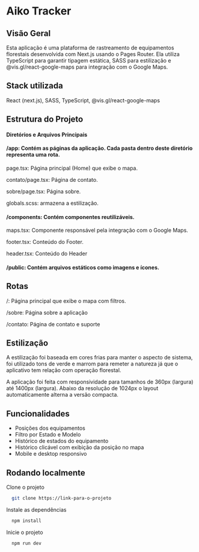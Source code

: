 
# Aiko Tracker




## Visão Geral

Esta aplicação é uma plataforma de rastreamento de equipamentos florestais desenvolvida com Next.js usando o Pages Router. Ela utiliza TypeScript para garantir tipagem estática, SASS para estilização e @vis.gl/react-google-maps para integração com o Google Maps.


## Stack utilizada

React (next.js), SASS, TypeScript, @vis.gl/react-google-maps 


## Estrutura do Projeto

#### Diretórios e Arquivos Principais

#### /app: Contém as páginas da aplicação. Cada pasta dentro deste diretório representa uma rota.

page.tsx: Página principal (Home) que exibe o mapa.

contato/page.tsx: Página de contato.

sobre/page.tsx: Página sobre.

globals.scss: armazena a estilização.

#### /components: Contém componentes reutilizáveis.

maps.tsx: Componente responsável pela integração com o Google Maps.

footer.tsx: Conteúdo do Footer.

header.tsx: Conteúdo do Header

#### /public: Contém arquivos estáticos como imagens e ícones.
## Rotas

/: Página principal que exibe o mapa com filtros.

/sobre: Página sobre a aplicação

/contato: Página de contato e suporte
## Estilização

A estilização foi baseada em cores frias para manter o aspecto de sistema, foi utilizado tons de verde e marrom para remeter a natureza já que o aplicativo tem relação com operação florestal.

A aplicação foi feita com responsividade para tamanhos de 360px (largura) até 1400px (largura).
Abaixo da resolução de 1024px o layout automaticamente alterna a versão compacta.

## Funcionalidades

- Posições dos equipamentos
- Filtro por Estado e Modelo
- Histórico de estados do equipamento
- Histórico clicável com exibição da posição no mapa
- Mobile e desktop responsivo


## Rodando localmente

Clone o projeto

```bash
  git clone https://link-para-o-projeto
```

Instale as dependências

```bash
  npm install
```

Inicie o projeto

```bash
  npm run dev
```
